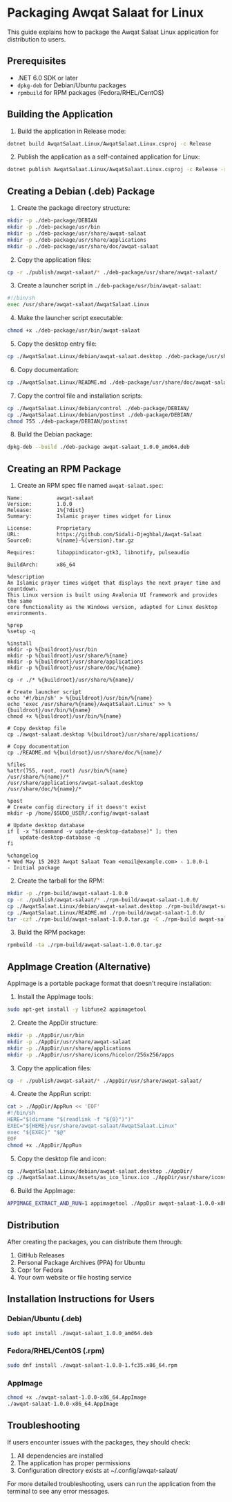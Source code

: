 # Packaging Awqat Salaat for Linux

This guide explains how to package the Awqat Salaat Linux application for distribution to users.

## Prerequisites

- .NET 6.0 SDK or later
- `dpkg-deb` for Debian/Ubuntu packages
- `rpmbuild` for RPM packages (Fedora/RHEL/CentOS)

## Building the Application

1. Build the application in Release mode:

```bash
dotnet build AwqatSalaat.Linux/AwqatSalaat.Linux.csproj -c Release
```

2. Publish the application as a self-contained application for Linux:

```bash
dotnet publish AwqatSalaat.Linux/AwqatSalaat.Linux.csproj -c Release -r linux-x64 --self-contained true -o ./publish/awqat-salaat
```

## Creating a Debian (.deb) Package

1. Create the package directory structure:

```bash
mkdir -p ./deb-package/DEBIAN
mkdir -p ./deb-package/usr/bin
mkdir -p ./deb-package/usr/share/awqat-salaat
mkdir -p ./deb-package/usr/share/applications
mkdir -p ./deb-package/usr/share/doc/awqat-salaat
```

2. Copy the application files:

```bash
cp -r ./publish/awqat-salaat/* ./deb-package/usr/share/awqat-salaat/
```

3. Create a launcher script in `./deb-package/usr/bin/awqat-salaat`:

```bash
#!/bin/sh
exec /usr/share/awqat-salaat/AwqatSalaat.Linux
```

4. Make the launcher script executable:

```bash
chmod +x ./deb-package/usr/bin/awqat-salaat
```

5. Copy the desktop entry file:

```bash
cp ./AwqatSalaat.Linux/debian/awqat-salaat.desktop ./deb-package/usr/share/applications/
```

6. Copy documentation:

```bash
cp ./AwqatSalaat.Linux/README.md ./deb-package/usr/share/doc/awqat-salaat/
```

7. Copy the control file and installation scripts:

```bash
cp ./AwqatSalaat.Linux/debian/control ./deb-package/DEBIAN/
cp ./AwqatSalaat.Linux/debian/postinst ./deb-package/DEBIAN/
chmod 755 ./deb-package/DEBIAN/postinst
```

8. Build the Debian package:

```bash
dpkg-deb --build ./deb-package awqat-salaat_1.0.0_amd64.deb
```

## Creating an RPM Package

1. Create an RPM spec file named `awqat-salaat.spec`:

```spec
Name:           awqat-salaat
Version:        1.0.0
Release:        1%{?dist}
Summary:        Islamic prayer times widget for Linux

License:        Proprietary
URL:            https://github.com/Sidali-Djeghbal/Awqat-Salaat
Source0:        %{name}-%{version}.tar.gz

Requires:       libappindicator-gtk3, libnotify, pulseaudio

BuildArch:      x86_64

%description
An Islamic prayer times widget that displays the next prayer time and countdown.
This Linux version is built using Avalonia UI framework and provides the same
core functionality as the Windows version, adapted for Linux desktop environments.

%prep
%setup -q

%install
mkdir -p %{buildroot}/usr/bin
mkdir -p %{buildroot}/usr/share/%{name}
mkdir -p %{buildroot}/usr/share/applications
mkdir -p %{buildroot}/usr/share/doc/%{name}

cp -r ./* %{buildroot}/usr/share/%{name}/

# Create launcher script
echo '#!/bin/sh' > %{buildroot}/usr/bin/%{name}
echo 'exec /usr/share/%{name}/AwqatSalaat.Linux' >> %{buildroot}/usr/bin/%{name}
chmod +x %{buildroot}/usr/bin/%{name}

# Copy desktop file
cp ./awqat-salaat.desktop %{buildroot}/usr/share/applications/

# Copy documentation
cp ./README.md %{buildroot}/usr/share/doc/%{name}/

%files
%attr(755, root, root) /usr/bin/%{name}
/usr/share/%{name}/*
/usr/share/applications/awqat-salaat.desktop
/usr/share/doc/%{name}/*

%post
# Create config directory if it doesn't exist
mkdir -p /home/$SUDO_USER/.config/awqat-salaat

# Update desktop database
if [ -x "$(command -v update-desktop-database)" ]; then
    update-desktop-database -q
fi

%changelog
* Wed May 15 2023 Awqat Salaat Team <email@example.com> - 1.0.0-1
- Initial package
```

2. Create the tarball for the RPM:

```bash
mkdir -p ./rpm-build/awqat-salaat-1.0.0
cp -r ./publish/awqat-salaat/* ./rpm-build/awqat-salaat-1.0.0/
cp ./AwqatSalaat.Linux/debian/awqat-salaat.desktop ./rpm-build/awqat-salaat-1.0.0/
cp ./AwqatSalaat.Linux/README.md ./rpm-build/awqat-salaat-1.0.0/
tar -czf ./rpm-build/awqat-salaat-1.0.0.tar.gz -C ./rpm-build awqat-salaat-1.0.0
```

3. Build the RPM package:

```bash
rpmbuild -ta ./rpm-build/awqat-salaat-1.0.0.tar.gz
```

## AppImage Creation (Alternative)

AppImage is a portable package format that doesn't require installation:

1. Install the AppImage tools:

```bash
sudo apt-get install -y libfuse2 appimagetool
```

2. Create the AppDir structure:

```bash
mkdir -p ./AppDir/usr/bin
mkdir -p ./AppDir/usr/share/awqat-salaat
mkdir -p ./AppDir/usr/share/applications
mkdir -p ./AppDir/usr/share/icons/hicolor/256x256/apps
```

3. Copy the application files:

```bash
cp -r ./publish/awqat-salaat/* ./AppDir/usr/share/awqat-salaat/
```

4. Create the AppRun script:

```bash
cat > ./AppDir/AppRun << 'EOF'
#!/bin/sh
HERE="$(dirname "$(readlink -f "${0}")")"
EXEC="${HERE}/usr/share/awqat-salaat/AwqatSalaat.Linux"
exec "${EXEC}" "$@"
EOF
chmod +x ./AppDir/AppRun
```

5. Copy the desktop file and icon:

```bash
cp ./AwqatSalaat.Linux/debian/awqat-salaat.desktop ./AppDir/
cp ./AwqatSalaat.Linux/Assets/as_ico_linux.ico ./AppDir/usr/share/icons/hicolor/256x256/apps/awqat-salaat.png
```

6. Build the AppImage:

```bash
APPIMAGE_EXTRACT_AND_RUN=1 appimagetool ./AppDir awqat-salaat-1.0.0-x86_64.AppImage
```

## Distribution

After creating the packages, you can distribute them through:

1. GitHub Releases
2. Personal Package Archives (PPA) for Ubuntu
3. Copr for Fedora
4. Your own website or file hosting service

## Installation Instructions for Users

### Debian/Ubuntu (.deb)

```bash
sudo apt install ./awqat-salaat_1.0.0_amd64.deb
```

### Fedora/RHEL/CentOS (.rpm)

```bash
sudo dnf install ./awqat-salaat-1.0.0-1.fc35.x86_64.rpm
```

### AppImage

```bash
chmod +x ./awqat-salaat-1.0.0-x86_64.AppImage
./awqat-salaat-1.0.0-x86_64.AppImage
```

## Troubleshooting

If users encounter issues with the packages, they should check:

1. All dependencies are installed
2. The application has proper permissions
3. Configuration directory exists at ~/.config/awqat-salaat/

For more detailed troubleshooting, users can run the application from the terminal to see any error messages.

